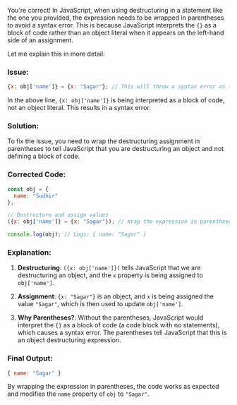 You're correct! In JavaScript, when using destructuring in a statement like the one you provided, the expression needs to be wrapped in parentheses to avoid a syntax error. This is because JavaScript interprets the `{}` as a block of code rather than an object literal when it appears on the left-hand side of an assignment.

Let me explain this in more detail:

### Issue:
```javascript
{x: obj['name']} = {x: "Sagar"}; // This will throw a syntax error as try to create scope which is syntactically incorrect
```

In the above line, `{x: obj['name']}` is being interpreted as a block of code, not an object literal. This results in a syntax error.

### Solution:
To fix the issue, you need to wrap the destructuring assignment in parentheses to tell JavaScript that you are destructuring an object and not defining a block of code.

### Corrected Code:
```javascript
const obj = {
  name: "Sudhir"
};

// Destructure and assign values
({x: obj['name']} = {x: "Sagar"}); // Wrap the expression in parentheses

console.log(obj); // Logs: { name: "Sagar" }
```

### Explanation:

1. **Destructuring**: `({x: obj['name']})` tells JavaScript that we are destructuring an object, and the `x` property is being assigned to `obj['name']`.
   
2. **Assignment**: `{x: "Sagar"}` is an object, and `x` is being assigned the value `"Sagar"`, which is then used to update `obj['name']`.

3. **Why Parentheses?**: Without the parentheses, JavaScript would interpret the `{}` as a block of code (a code block with no statements), which causes a syntax error. The parentheses tell JavaScript that this is an object destructuring expression.

### Final Output:

```javascript
{ name: "Sagar" }
```

By wrapping the expression in parentheses, the code works as expected and modifies the `name` property of `obj` to `"Sagar"`.